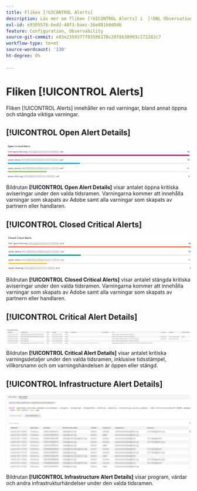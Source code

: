 ```yaml
---
title: Fliken [!UICONTROL Alerts]
description: Läs mer om fliken [!UICONTROL Alerts] i  [!DNL Observation for Adobe Commerce].
exl-id: e9305576-6ed2-48f3-baec-36e081b0d04b
feature: Configuration, Observability
source-git-commit: e83e2359377f03506178c28f8b30993c172282c7
workflow-type: tm+mt
source-wordcount: '130'
ht-degree: 0%

---
```


# Fliken [!UICONTROL Alerts]

Fliken [!UICONTROL Alerts] innehåller en rad varningar, bland annat öppna och stängda viktiga varningar.

## [!UICONTROL Open Alert Details]

![Öppna kritiska aviseringar](../../assets/tools/observation-for-adobe-commerce/alerts-tab-1.jpg)

Bildrutan **[!UICONTROL Open Alert Details]** visar antalet öppna kritiska aviseringar under den valda tidsramen. Varningarna kommer att innehålla varningar som skapats av Adobe samt alla varningar som skapats av partnern eller handlaren.

## [!UICONTROL Closed Critical Alerts]

![Stängda kritiska aviseringar](../../assets/tools/observation-for-adobe-commerce/alerts-tab-2.jpg)

Bildrutan **[!UICONTROL Closed Critical Alerts]** visar antalet stängda kritiska aviseringar under den valda tidsramen. Varningarna kommer att innehålla varningar som skapats av Adobe samt alla varningar som skapats av partnern eller handlaren.

## [!UICONTROL Critical Alert Details]

![Information om kritisk varning](../../assets/tools/observation-for-adobe-commerce/alerts-tab-3.jpg)

Bildrutan **[!UICONTROL Critical Alert Details]** visar antalet kritiska varningsdetaljer under den valda tidsramen, inklusive tidsstämpel, villkorsnamn och om varningshändelsen är öppen eller stängd.

## [!UICONTROL Infrastructure Alert Details]

![Information om infrastruktursavisering](../../assets/tools/observation-for-adobe-commerce/alerts-tab-4.jpg)

Bildrutan **[!UICONTROL Infrastructure Alert Details]** visar program, värdar och andra infrastrukturhändelser under den valda tidsramen.
